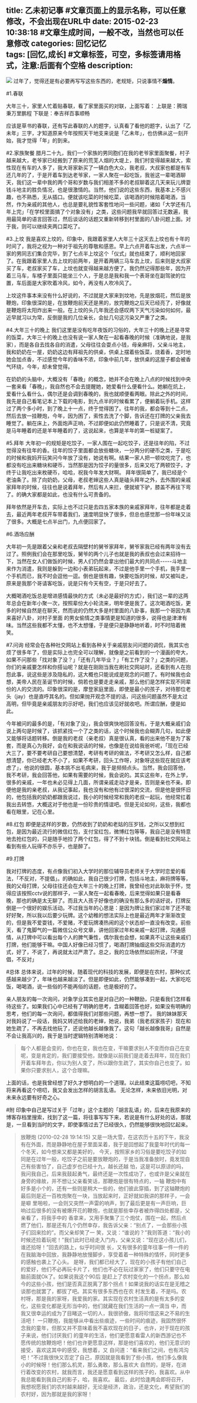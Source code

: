 title: 乙未初记事 #文章页面上的显示名称，可以任意修改，不会出现在URL中
date: 2015-02-23 10:38:18 #文章生成时间，一般不改，当然也可以任意修改
categories:  回忆记忆  
tags: [回忆,成长] #文章标签，可空，多标签请用格式，注意:后面有个空格
description: 
---

![](http://hktkdy.qiniudn.com/114236265.jpg)
过年了，觉得还是有必要再写写这些东西的，老规矩，只说事情不**煽情**。


#1.春联


大年三十，家里人忙着贴春联，看了家里面买的对联，上面写着：
上联是：腾瑞秉万里鹏程
下联是：奉吉祥百事顺畅

应该是草书的春联，还有写此春联的人的题字，认真看了看他的题字，认出了「乙未年」三字，才知道原来今年按照天干地支来说是「乙未年」，也仿佛从这一刻开始，我才觉得「年」的到来。


#2.家族聚餐
腊月二十九，我们一个家族的男同胞们在我的老爷家里面聚餐，村子越来越大，老爷家已经搬到了原来的荒芜人烟的大堤上，我们村变得越来越大，索性现在有车的人多了，我大哥家新买了一辆白色大众，我老叔，大叔家也都是有车还几年的了，于是开着车到达老爷家，一家人聚在一起吃饭，我爸这一辈喝酒聊天，我们这一辈中我的两个哥和岁数与我们相差不多的老叔聊着这几天来玩儿牌耍钱斗地主的胜负情况，也是很激情的。当然，他们说的这些东西，我基本上不感兴趣，也不熟悉，无从插口。便就该吃菜的时候吃菜，该喝酒的时候陪着喝酒，当然，作为亲戚的其他人，也总是要礼貌性客套性地问一些问题，诸如「大学还有几年上完」「在学校里面搞了个对象没有」之类，这些问题我早就回答过无数遍，我用最简单的语言回答过，然后谈话的话题又重新转移到村里面的八卦问题上面。对于我，则可以继续夹两口菜吃了。


#3.上坟
我是喜欢上坟的，印象中，我跟着家里人大年三十这天去上坟也有十年的时间了，我将之视为一种对于祖先的尊敬和感恩。早上六点开着车出发，六点半一家的男同志们集合完毕，到了七点半上坟这个「仪式」就也结束了，顺利地回家了。在我跟着家里人去上坟的前两年，是开着两辆三马车去上坟，后来则是大叔家买了车，老叔家买了车，上坟也就变得越来越方便了。我仍然记得那些年，因为开着三马车，车楼子里面只能坐三个人，于是总是我和我一个表哥坐在副驾驶的位置，车后面是大家吹着冷风，如今，再没有人吹冷风了。

上坟这件事本来没有什么好说的，不过就是大家来到坟地，先是放烟花，然后是放鞭炮，印象很深的是，在放鞭炮前天还是黑的，放完鞭炮之后天已经亮了，好像就是鞭炮将太阳炸出来一般。在上坟的头几年我还会感叹两下天气污染如何如何，最近早就习以为常，反倒是我的几位亲长，会扯几句这污染又严重了之类。

#4.大年三十的晚上
我们这里是没有吃年夜饭的习俗的，大年三十的晚上还是寻常的饭菜，大年三十的晚上也没有说一家人聚在一起看春晚的时候（准确地说，是我家），而是各自去找各自的消遣，父母往往会耍点小钱，母亲麻将，父亲斗地主，我和奶奶在一屋，奶奶这边有拜祖先的供桌，供桌上摆着些饭菜，烧着香，定时地她会加点香，不过感觉今年的香味不浓，印象中前几年，放供桌的这屋子都会被香气环绕，今年，却未曾觉得。


在奶奶的头脑中，大概没有「春晚」的概念，她并不会在晚上八点的时候找到中央一套来看「春晚」，我自然也不会去提醒她，她爱看什么便看什么。她躺在炕上，爱看什么看什么，偶尔还是会调到春晚的，我也就顺便看两眼。除此之外的时间，我先是自己看笔记本上下载的电影，到九点半的时候看累了，便躺着玩手机。这样过了两个多小时，到了晚上十一点，终于觉得困了。往年的我，都会等到十二点，然后去放一挂鞭炮，今年，因为困了，索性去洗了个脚，告诉还在打牌的父亲我去睡觉了。躺在床上，外面炮声正响，不过即便如此仍然睡着了，只是说不清，究竟是马年睡着的还是羊年睡着的了，这说起来，也算是羊年的第一桩疑案了。


#5.拜年
大年初一的规矩是吃饺子，一家人围在一起吃饺子，还是往年的陷，不过觉得没有往年的香。往年的饺子里面都会放些糖块，一分两分的硬币之类，于是吃的时候和我妈开玩笑问今年放了没有，她说有啊。结果一家人把一顿坟吃完了，也都没有吃出来糖块和硬币，当然那是因为饺子的量很多，后来又吃了两顿饺子，才终于让我吃出来枚硬币，哈哈，祝我今年发大财啊。
拜年很简单了，我已经是个老油条了。除了向奶奶，父母，老叔老婶这些人真是磕头拜年之外，去外围的亲戚家拜年的时候，往往也是说着拜年，然后有人来拦，便就坡下驴，膝盖不再往下弯了。的确大家都是如此，也没有什么可责备的。

拜年依然是开车去，实际上也不过只是去四五家本族的亲戚家拜年，往年都是走着去，最近两年老叔开车带着我们，速度明显快了很多，但总也感觉那一份年味又淡了很多。大概是七点半出门，九点便回家了。

#6.酒场应酬

大年初一先是跟着父亲和老叔去隔壁村的舅爷家拜年，舅爷家我已经有两年没有去过了。照例我们会在那里吃饭，舅爷的两个儿子也就是我的表叔也会过来招待一下，当然在女人们做饭的时候，男人们仍然会拿出他们最大的共同点-----斗地主来作为消遣，我则是躲到一边和小表弟玩起来，不过是他手里一个手机，我手里一个手机而已，我不时会逗他一逗。倒也是很有趣，快要吃饭的时候，却又被叫走，原来是我那个哥请客吃饭，说是只有今天有空，于是只好去了。

大概喝酒吃饭总是增进感情最快的方式（未必是最好的方式），我们这一辈的这两年总会在新年小聚一次，按照辈份大小轮流来，明年便是我了。这次喝酒吃饭，更多的时候自然是在聊天，然而说的仍然大多是村里面的八卦事，我那一个哥因为素来喜好八卦，对村子里面 的男女偷情之类事情更是知道的很多，说得也是津津有味。当然这些我都不太懂，也不太想懂，于是便只是静静地听着，时不时陪着微笑。

#7.问询
经常会在各种社交网站上看到各种关于亲戚朋友问问题的调侃，我其实也烦了很多年了，但是实际上也完全可以理解，就像是之前看到的一个漫画的夸大，如果不问那些「找对象了没？」「还有几年毕业？」「有工作了没？」之类的问题，你们的亲戚要怎样和你搭讪呢？就是在刚刚当我在刷社交网站时，还看到有人在抱怨此事，说这些是涉及隐私的，这大概也只能说成是观念的问题了。有时候我也会想，美帝人民在圣诞节的时候，倘若也是要走走亲戚，那么他们是怎样实现不同辈份的人的交流的。印象很深的是，摩登家庭里面，即使是最小的孩子，对待那位老头（jay）也是直呼其名的。但如果抛开观念不提的话，问这些问题虽然不是太过高明，但毕竟是亲戚朋友的示好吧，我们也应该见好就收吧。所谓应酬，便是如此。

今年被问的最多的是，「有对象了没」，我会很爽快地回答没有。于是大概亲戚们会说上两句是时候了，该抓紧找一个了之类的话，这个时候我也会糊弄几句，如此便又能够将话题转移。倒是我的老叔（亲老叔）真是很认真，看的出来他不是为了客套，而是真心为我好，会在和我说话的时候，也像是在说给我爸听呢，「现在已经大三了，要不要考研自己要想清楚，考研有考研的做法，不考研又怎么样，自己都想清楚，你已经老大不小了，如果不考研，回头工作呀，对象呀这些现在就应该考虑了」，他说的很圆，基本挑不出毛病来，我于是频频点头。当然，我会回答他，我不考研，我会回答他，如果有需要的时候，我会说的。其实这些年，在外上学，很多的亲戚，一年也未必见得上几面，所谓亲戚走动才是亲，否则是亲也不亲。即便他是我的亲老叔，从我记事起，我也没有和他有过很深的交流，但是他是很怀旧的，他包括我的奶奶都跟我说过，我小的时候经常和我的老叔一起玩，他经常扛着我出去转悠，大概这对于他也是一份珍贵的情谊吧。但是无论如何，这些，我都也看在眼里，记在心里。





#8.红包
即便是这样的岁数，仍然收到了奶奶和老姑的压岁钱，之所以又想到红包，是因为最近流行的微信红包，支付宝红包，微博红包等等，我自己是没有特意地去抢红包的，只是随手地捡了两个红包，得了不到十块钱。倒是看到社交网站上看到有些人玩得不亦乐乎，也是醉了。

#9.打牌

我对打牌的态度，有点像我们初入大学时的那位辅导员老师关于大学时恋爱的看法，「不反对，不提倡」。的确如此，我自己很少打牌，包括斗地主，麻将牌等等，我的父母打牌，父母往往还会在大年三十的晚上打牌，我曾经也对此耿耿于怀，觉得应该按照cctv说的那样子，一家人聚在一起看春晚，后来觉得如果只是看春晚，那也的确是太无聊了。而且大人孩子好像也的确没有那么多的话好说，打牌反倒是一个很好的娱乐活动。不过我当年的心思是：是因为牌让我们家过年了还不能好好聚，所以我以后要少玩牌。这个幼稚的想法实际上也是最近两年才渐渐改变的，但是我不爱耍钱，不爱赌，不爱玩牌凑热闹的这个状态却一直没有改变。前些天，看了鬼脚气的一篇微信公众号文章，讲他回家过年和亲戚一起打牌，沟通感情，从打牌中可以看出每个人的脾气秉性，偶尔我也会想，如果真不让这些亲戚们打牌，他们能够干嘛。中国人好像已经习惯了，喝酒打牌抽烟这些交际消遣的方式，好了，不说了，再说就太过严肃了。总之，我的立场依然如前所说，「不提倡，不反对」

#总体
总体来说，过年的时候，随着现代的科技的发展，即便是在农村，那种仪式感越来越少了，年味也越来越淡了。但是即便如此，仍然能够凑到一起，大家吃吃饭，喝喝酒，说一些俗的不能再俗的话题，也是极好的了。

亲人朋友的每一次询问，对象学业其实也是对自己的一种鞭励，只是看我们怎样看待这些了。如果我们心中已经有了明确的思考，含糊着回答也好，如果没有明确的思考，他们的每一次询问，都值得我们对那些问题，再想一想了。
我的妹妹那天对我妈说了一段话，我妈又转述给我的老婶，她说，我弟（我老叔家孩子）现在和她生疏了，不再去找他玩了，还说他越长越像我了。这句「越长越像我哥」自然是不会让我高兴的，我于是当时逻辑特别清晰地说：
>每个人都是会变的，你也在变，我也在变，干嘛要求别人不变而你自己在变呢，变是肯定的，我们要接受他，就像是以前我们是走着去拜年，现在我们开着车拜年去，你以为别人变了，所以跟你生疏了，其实你自己也变了。如果你只要求别人，这个合理嘛。


上面的话，也是我曾经想了好久才想明白的一个道理。以此结束这篇唠叨吧，不知将来再看这个唠叨，我又会发出怎样的胡言乱语。
无论怎样，未来依旧光明，对未来永远要有好奇之心。














#附
印象中自己是写过关于「过年」这个主题的「胡言乱语」的，后来在我原来的博客存档里搜索，找到了这一篇，将往事写写下来，若说是有什么好处的话，那就是，一旦看到当时的文字，即使事情过去了已经很久，仍然能够很快地回忆起来。


>放鞭炮
	 			 					(2010-02-28 19:14:15)
又是一场大雪，在这农历十五的下午，我没有在外面，而是静静地在屋子里面呆着，我于是回想起了我童年时代的每一个冬天，如今想来又都是美好的，
今天，按照家乡的习俗是要吃饺子的如同是在过年一般，吃饺子之前是要放鞭炮的，于是当我准备放时，竟发现自己有些害怕了，自己虚岁也已经十九，越长还越 怕，这是可以原谅的吗，我问我自己，后来我鼓起勇气，最终还是一次性成功了，也或许是父亲就在身旁的缘故，并不想让父亲看笑话，那鞭炮是很有特点的，一轴 鞭炮中有好多是小个的，还有一些则是稍大一些的，他们彼此穿插，到了这轴鞭炮的最后则是近一百枚炮聚在一块，当放起来时，正好就如我讲的那样子，一会是噼 里啪啦，一会则又突然一声雷的响声，到了最后更是有一声巨响，巨响过后很多的没有被爆开花的鞭炮，也就是那些幸存者被炸得四处都是，父亲看了，将我手中的 香拿来，又用手聚集了三个炮仗，围在一起，然后点燃了他们，那是还有几个仍然幸存，我告诉父亲：“别点了，一会那些小孩子们回来捡的”。而父亲却笑了一 笑，又说：“谁说的？”我则答道：“我小的时候还捡着玩呢！”我们此时已经走入门内，父亲又说：“现在这小孩儿们，谁还拾呀！”回去的路上，似乎时间很 长，又有很多的童年往事一件一件的在我脑海中回放，我静静地放慢脚步，享受着着一种特殊的情怀，同时更多的感触也袭上了心头。
是呀，我们都已经大了，现在的小孩子有他们自己的爱好，他们不必再玩卡片了，他们也不必在玩过家家了，他们只要守在电脑前面就Ok了。如果说我这个90后 是赶上了农村变化的一个拐点，那么如今的这些小孩，他们是否真正脱离了那个拐点！如果说我的话实在是无稽之谈那也就罢了，都拔了吧。其实有很多东西也在农 村发生着，不是吗。农村呀，那是我的家呀，我爱我的家。其实现在农村生活真的是有太多的变化，这些变化都是无形当中的，他们就藏在我们生活的一点一滴当 中，而我又很幸运的成为了目睹这一切的人，我很骄傲，我将珍惜这来之不易的生活吧！
一只鞭炮，我能够从中看出些痕迹，一些时间的痕迹，我固然很怀念我的童年，但那又并不意味着我不喜欢现在的日子，也许，对于现在的孩子来说，他们讨厌我们 的童年的生活，他们更愿意看雷人的新西游记也不愿传统的放鞭炮吧！他们也许更愿意这样，那是他们喜欢的，他们无意识的接受，喜欢这其中的感受，我想着，又 自问道：“看来我们之间，也有鸿沟吧！”不过我很快又否定了自己，原因就是我看到了些小孩，他们多么像我小的时候呀！他们那么机灵，那么勇敢，那么喜欢大 自然的，是呀，在进行着改变的农村，就我而言，我还是愿意看到这样的孩子的，我喜欢。从中我总能看到我自己的影子，哈，我喜欢。
最后，此时恰逢两会即将召开，我想祝愿我们的农村越来越好，无论是经济，政治，还是文化，希望我们的农村好，因为那就是我的家呀！



